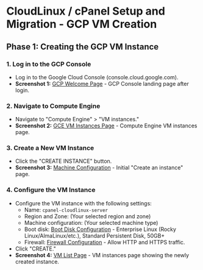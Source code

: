 # CloudLinux / cPanel Setup and Migration - GCP VM Creation

## Phase 1: Creating the GCP VM Instance

### 1. Log in to the GCP Console

* Log in to the Google Cloud Console (console.cloud.google.com).
* **Screenshot 1:** [GCP Welcome Page](./img/welcome.png) - GCP Console landing page after login.

### 2. Navigate to Compute Engine

* Navigate to "Compute Engine" > "VM instances."
* **Screenshot 2:** [GCE VM Instances Page](./img/vm-creation-01.png) - Compute Engine VM instances page.

### 3. Create a New VM Instance

* Click the "CREATE INSTANCE" button.
* **Screenshot 3:** [Machine Configuration](./img/vm-creation-02.png) - Initial "Create an instance" page.

### 4. Configure the VM Instance

* Configure the VM instance with the following settings:
    * Name: `cpanel-cloudlinux-server`
    * Region and Zone: (Your selected region and zone)
    * Machine configuration: (Your selected machine type)
    * Boot disk: [Boot Disk Configuration](./img/vm-creation-04.png) -  Enterprise Linux (Rocky Linux/AlmaLinux/etc.), Standard Persistent Disk, 50GB+
    * Firewall: [Firewall Configuration](./img/vm-creation-05.png) - Allow HTTP and HTTPS traffic.
* Click "CREATE."
* **Screenshot 4:** [VM List Page](./img/vm-list-post-creation.png) - VM instances page showing the newly created instance.